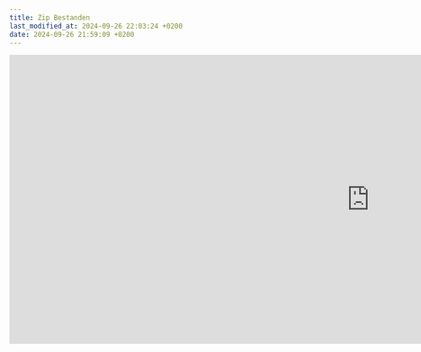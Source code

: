 ```yaml
---
title: Zip Bestanden
last_modified_at: 2024-09-26 22:03:24 +0200
date: 2024-09-26 21:59:09 +0200
---
```


<iframe src="https://docs.google.com/presentation/d/1u4FkgOik4mR6MOjioZtaNv4KDVSgZ6VB/embed?start=false&loop=false&delayms=3000" frameborder="0" width="1280" height="515" allowfullscreen="true" mozallowfullscreen="true" webkitallowfullscreen="true"></iframe>
